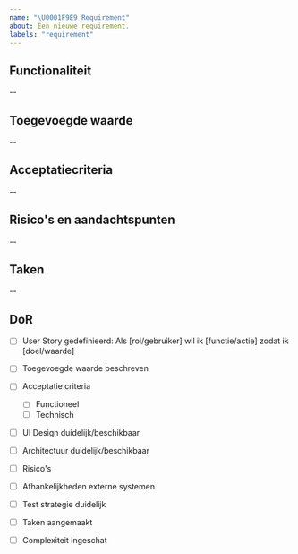 ```yaml
---
name: "\U0001F9E9 Requirement"
about: Een nieuwe requirement.
labels: "requirement"
---
```


## Functionaliteit

--

## Toegevoegde waarde

--

## Acceptatiecriteria

--

## Risico's en aandachtspunten

--

## Taken

--

## DoR
- [ ] User Story gedefinieerd: Als [rol/gebruiker] wil ik [functie/actie] zodat ik [doel/waarde]
- [ ] Toegevoegde waarde beschreven
- [ ] Acceptatie criteria
  - [ ] Functioneel
  - [ ] Technisch
- [ ] UI Design duidelijk/beschikbaar
- [ ] Architectuur duidelijk/beschikbaar
- [ ] Risico's
- [ ] Afhankelijkheden externe systemen
- [ ] Test strategie duidelijk
- [ ] Taken aangemaakt
- [ ] Complexiteit ingeschat

